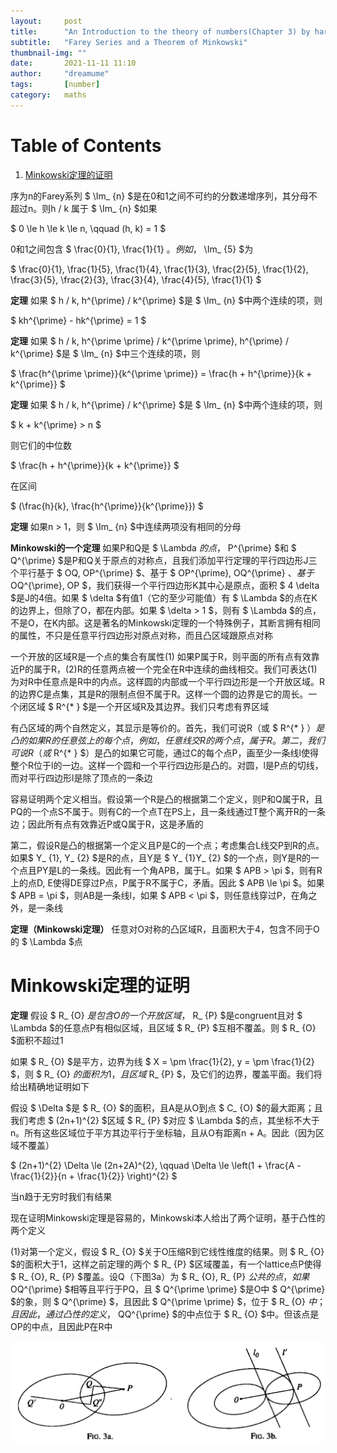 ```yaml
---
layout:     post
title:      "An Introduction to the theory of numbers(Chapter 3) by hardy"
subtitle:   "Farey Series and a Theorem of Minkowski"
thumbnail-img: ""
date:       2021-11-11 11:10
author:     "dreamume"
tags: 		[number]
category:   maths
---
```

<head>
    <script src="https://cdn.mathjax.org/mathjax/latest/MathJax.js?config=TeX-AMS-MML_HTMLorMML" type="text/javascript"></script>
    <script type="text/x-mathjax-config">
        MathJax.Hub.Config({
            tex2jax: {
            skipTags: ['script', 'noscript', 'style', 'textarea', 'pre'],
            inlineMath: [['$','$']]
            }
        });
    </script>
</head>

# Table of Contents

1.  [Minkowski定理的证明](#orgfa14da2)

序为n的Farey系列 $ \\Im_ {n} $是在0和1之间不可约的分数递增序列，其分母不超过n。则h / k 属于 $ \\Im_ {n} $如果

$ 0 \\le h \\le k \\le n, \\qquad (h, k) = 1 $

0和1之间包含 $ \\frac{0}{1}, \\frac{1}{1} $。例如，$ \\Im_ {5} $为

$ \\frac{0}{1}, \\frac{1}{5}, \\frac{1}{4}, \\frac{1}{3}, \\frac{2}{5}, \\frac{1}{2}, \\frac{3}{5}, \\frac{2}{3}, \\frac{3}{4}, \\frac{4}{5}, \\frac{1}{1} $

**定理** 如果 $ h / k, h^{\\prime} / k^{\\prime} $是 $ \\Im_ {n} $中两个连续的项，则 

$ kh^{\\prime} - hk^{\\prime} = 1 $

**定理** 如果 $ h / k, h^{\\prime \\prime} / k^{\\prime \\prime}, h^{\\prime} / k^{\\prime} $是 $ \\Im_ {n} $中三个连续的项，则

$ \\frac{h^{\\prime \\prime}}{k^{\\prime \\prime}} = \\frac{h + h^{\\prime}}{k + k^{\\prime}} $

**定理** 如果 $ h / k, h^{\\prime} / k^{\\prime} $是 $ \\Im_ {n} $中两个连续的项，则

$ k + k^{\\prime} > n $

则它们的中位数

$ \\frac{h + h^{\\prime}}{k + k^{\\prime}} $

在区间

$ (\\frac{h}{k}, \\frac{h^{\\prime}}{k^{\\prime}}) $

**定理** 如果n > 1，则 $ \\Im_ {n} $中连续两项没有相同的分母

**Minkowski的一个定理** 如果P和Q是 $ \\Lambda $的点，$ P^{\\prime} $和 $ Q^{\\prime} $是P和Q关于原点的对称点，且我们添加平行定理的平行四边形J三个平行基于 $ OQ, OP^{\\prime} $、基于 $ OP^{\\prime}, OQ^{\\prime} $、基于$ OQ^{\\prime}, OP $，我们获得一个平行四边形K其中心是原点，面积 $ 4 \\delta $是J的4倍。如果 $ \\delta $有值1（它的至少可能值）有 $ \\Lambda $的点在K的边界上，但除了O，都在内部。如果 $ \\delta > 1 $，则有 $ \\Lambda $的点，不是O，在K内部。这是著名的Minkowski定理的一个特殊例子，其断言拥有相同的属性，不只是任意平行四边形对原点对称，而且凸区域跟原点对称

一个开放的区域R是一个点的集合有属性(1) 如果P属于R，则平面的所有点有效靠近P的属于R，(2)R的任意两点被一个完全在R中连续的曲线相交。我们可表达(1)为对R中任意点是R中的内点。这样圆的内部或一个平行四边形是一个开放区域。R的边界C是点集，其是R的限制点但不属于R。这样一个圆的边界是它的周长。一个闭区域 $ R^{* } $是一个开区域R及其边界。我们只考虑有界区域

有凸区域的两个自然定义，其显示是等价的。首先，我们可说R（或 $ R^{* } $）是凸的如果R的任意弦上的每个点，例如，任意线交R的两个点，属于R。第二，我们可说R（或$ R^{* } $）是凸的如果它可能，通过C的每个点P，画至少一条线l使得整个R位于l的一边。这样一个圆和一个平行四边形是凸的。对圆，l是P点的切线，而对平行四边形l是除了顶点的一条边

容易证明两个定义相当。假设第一个R是凸的根据第二个定义，则P和Q属于R，且PQ的一个点S不属于。则有C的一个点T在PS上，且一条线通过T整个离开R的一条边；因此所有点有效靠近P或Q属于R，这是矛盾的

第二，假设R是凸的根据第一个定义且P是C的一个点；考虑集合L线交P到R的点。如果$ Y_ {1}, Y_ {2} $是R的点，且Y是 $ Y_ {1}Y_ {2} $的一个点，则Y是R的一个点且PY是L的一条线。因此有一个角APB，属于L。如果 $ APB > \\pi $，则有R上的点D, E使得DE穿过P点，P属于R不属于C，矛盾。因此 $ APB \\le \\pi $。如果 $ APB = \\pi $，则AB是一条线l，如果 $ APB < \\pi $，则任意线穿过P，在角之外，是一条线

**定理（Minkowski定理）** 任意对O对称的凸区域R，且面积大于4，包含不同于O的 $ \\Lambda $点


<a id="orgfa14da2"></a>

# Minkowski定理的证明

**定理** 假设 $ R_ {O} $是包含O的一个开放区域，$ R_ {P} $是congruent且对 $ \\Lambda $的任意点P有相似区域，且区域 $ R_ {P} $互相不覆盖。则 $ R_ {O} $面积不超过1

如果 $ R_ {O} $是平方，边界为线 $ X = \\pm \\frac{1}{2}, y = \\pm \\frac{1}{2} $，则 $ R_ {O} $的面积为1，且区域$ R_ {P} $，及它们的边界，覆盖平面。我们将给出精确地证明如下

假设 $ \\Delta $是 $ R_ {O} $的面积，且A是从O到点 $ C_ {O} $的最大距离；且我们考虑 $ (2n+1)^{2} $区域 $ R_ {P} $对应 $ \\Lambda $的点，其坐标不大于n。所有这些区域位于平方其边平行于坐标轴，且从O有距离n + A。因此（因为区域不覆盖）

$ (2n+1)^{2} \\Delta \\le (2n+2A)^{2}, \\qquad \\Delta \\le \\left(1 + \\frac{A - \\frac{1}{2}}{n + \\frac{1}{2}} \\right)^{2} $

当n趋于无穷时我们有结果

现在证明Minkowski定理是容易的，Minkowski本人给出了两个证明，基于凸性的两个定义

(1)对第一个定义，假设 $ R_ {O} $关于O压缩R到它线性维度的结果。则 $ R_ {O} $的面积大于1，这样之前定理的两个 $ R_ {P} $区域覆盖，有一个lattice点P使得 $ R_ {O}, R_ {P} $覆盖。设Q（下图3a）为 $ R_ {O}, R_ {P} $公共的点，如果$ OQ^{\\prime} $相等且平行于PQ，且 $ Q^{\\prime \\prime} $是O中 $ Q^{\\prime} $的象，则 $ Q^{\\prime} $，且因此 $ Q^{\\prime \\prime} $，位于 $ R_ {O} $中；且因此，通过凸性的定义，$ QQ^{\\prime} $的中点位于 $ R_ {O} $中。但该点是OP的中点，且因此P在R中

![img](../img/example_of_prove_minkowski_with_one_of_convexity.png)

